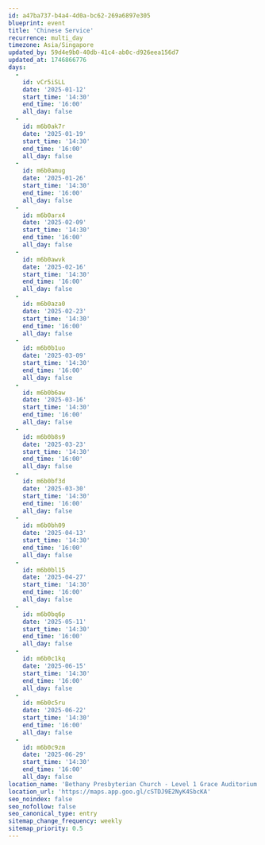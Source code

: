 ```yaml
---
id: a47ba737-b4a4-4d0a-bc62-269a6897e305
blueprint: event
title: 'Chinese Service'
recurrence: multi_day
timezone: Asia/Singapore
updated_by: 59d4e9b0-40db-41c4-ab0c-d926eea156d7
updated_at: 1746866776
days:
  -
    id: vCr5iSLL
    date: '2025-01-12'
    start_time: '14:30'
    end_time: '16:00'
    all_day: false
  -
    id: m6b0ak7r
    date: '2025-01-19'
    start_time: '14:30'
    end_time: '16:00'
    all_day: false
  -
    id: m6b0amug
    date: '2025-01-26'
    start_time: '14:30'
    end_time: '16:00'
    all_day: false
  -
    id: m6b0arx4
    date: '2025-02-09'
    start_time: '14:30'
    end_time: '16:00'
    all_day: false
  -
    id: m6b0awvk
    date: '2025-02-16'
    start_time: '14:30'
    end_time: '16:00'
    all_day: false
  -
    id: m6b0aza0
    date: '2025-02-23'
    start_time: '14:30'
    end_time: '16:00'
    all_day: false
  -
    id: m6b0b1uo
    date: '2025-03-09'
    start_time: '14:30'
    end_time: '16:00'
    all_day: false
  -
    id: m6b0b6aw
    date: '2025-03-16'
    start_time: '14:30'
    end_time: '16:00'
    all_day: false
  -
    id: m6b0b8s9
    date: '2025-03-23'
    start_time: '14:30'
    end_time: '16:00'
    all_day: false
  -
    id: m6b0bf3d
    date: '2025-03-30'
    start_time: '14:30'
    end_time: '16:00'
    all_day: false
  -
    id: m6b0bh09
    date: '2025-04-13'
    start_time: '14:30'
    end_time: '16:00'
    all_day: false
  -
    id: m6b0bl15
    date: '2025-04-27'
    start_time: '14:30'
    end_time: '16:00'
    all_day: false
  -
    id: m6b0bq6p
    date: '2025-05-11'
    start_time: '14:30'
    end_time: '16:00'
    all_day: false
  -
    id: m6b0c1kq
    date: '2025-06-15'
    start_time: '14:30'
    end_time: '16:00'
    all_day: false
  -
    id: m6b0c5ru
    date: '2025-06-22'
    start_time: '14:30'
    end_time: '16:00'
    all_day: false
  -
    id: m6b0c9zm
    date: '2025-06-29'
    start_time: '14:30'
    end_time: '16:00'
    all_day: false
location_name: 'Bethany Presbyterian Church - Level 1 Grace Auditorium'
location_url: 'https://maps.app.goo.gl/cSTDJ9E2NyK4SbcKA'
seo_noindex: false
seo_nofollow: false
seo_canonical_type: entry
sitemap_change_frequency: weekly
sitemap_priority: 0.5
---
```

